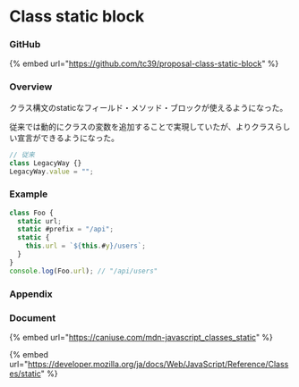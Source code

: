 # Class static block

### GitHub

{% embed url="https://github.com/tc39/proposal-class-static-block" %}

### Overview

クラス構文のstaticなフィールド・メソッド・ブロックが使えるようになった。

従来では動的にクラスの変数を追加することで実現していたが、よりクラスらしい宣言ができるようになった。

```javascript
// 従来
class LegacyWay {}
LegacyWay.value = "";
```

### Example

```javascript
class Foo {
  static url;
  static #prefix = "/api";
  static {
    this.url = `${this.#y}/users`;
  }
}
console.log(Foo.url); // "/api/users"
```

### Appendix

### Document

{% embed url="https://caniuse.com/mdn-javascript_classes_static" %}

{% embed url="https://developer.mozilla.org/ja/docs/Web/JavaScript/Reference/Classes/static" %}
